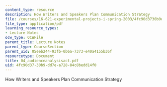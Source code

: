 ```yaml
---
content_type: resource
description: How Writers and Speakers Plan Communication Strategy
file: /courses/16-621-experimental-projects-i-spring-2003/4fc90d3730b9dd7ea72884c8bedd14f0_04_audienceanalysisact.pdf
file_type: application/pdf
learning_resource_types:
- Lecture Notes
ocw_type: OCWFile
parent_title: Lecture Notes
parent_type: CourseSection
parent_uid: 05eeb244-93fb-0b6a-7373-e40a4155b36f
resourcetype: Document
title: 04_audienceanalysisact.pdf
uid: 4fc90d37-30b9-dd7e-a728-84c8bedd14f0
---
```

How Writers and Speakers Plan Communication Strategy

